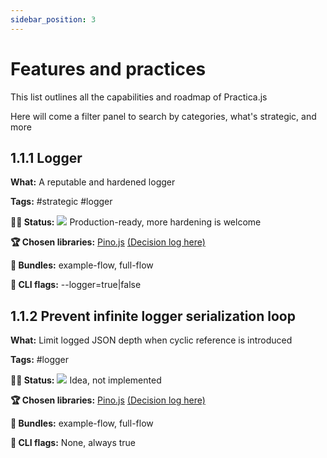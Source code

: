 ```yaml
---
sidebar_position: 3
---
```


# Features and practices

This list outlines all the capabilities and roadmap of Practica.js

Here will come a filter panel to search by categories, what's strategic, and more

## 1.1.1 Logger

**What:** A reputable and hardened logger

**Tags:** #strategic #logger

**👷🏾 Status:** <img src="https://raw.githubusercontent.com/practicajs/practica/main/docs/static/img/docs/decisions/full.png"/>  Production-ready, more hardening is welcome

**🏆 Chosen libraries:** [Pino.js](https://github.com/pinojs/pino) [(Decision log here)](https://github.com)

**🎁 Bundles:** example-flow, full-flow

**🏁 CLI flags:** --logger=true|false

## 1.1.2 Prevent infinite logger serialization loop

**What:** Limit logged JSON depth when cyclic reference is introduced

**Tags:** #logger

**👷🏾 Status:** <img src="https://raw.githubusercontent.com/practicajs/practica/main/docs/static/img/docs/decisions/partial.png"/>  Idea, not implemented

**🏆 Chosen libraries:** [Pino.js](https://github.com/pinojs/pino) [(Decision log here)](https://github.com)

**🎁 Bundles:** example-flow, full-flow

**🏁 CLI flags:** None, always true

